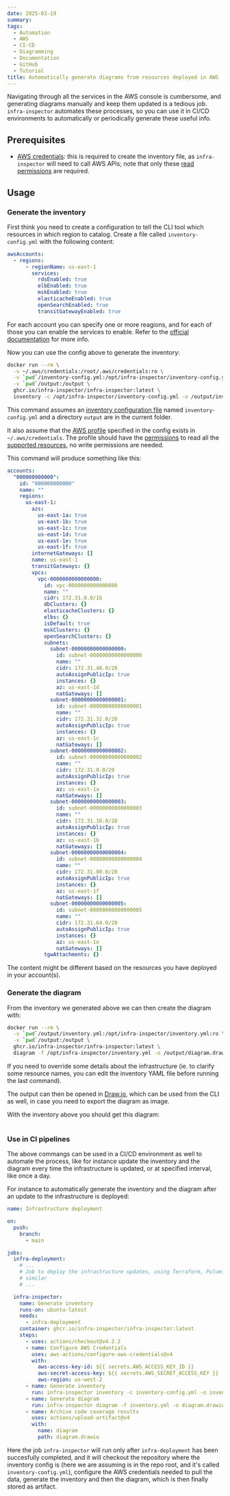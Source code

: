 ```yaml
---
date: 2025-03-19
summary:
tags:
  - Automation
  - AWS
  - CI-CD
  - Diagramming
  - Documentation
  - GitHub
  - Tutorial
title: Automatically generate diagrams from resources deployed in AWS
---
```


Navigating through all the services in the AWS console is cumbersome, and
generating diagrams manually and keep them updated is a tedious job.
`infra-inspector` automates these processes, so you can use it in CI/CD
environments to automatically or periodically generate these useful info.

<!--more-->

## Prerequisites

* [AWS credentials](https://docs.aws.amazon.com/cli/latest/userguide/cli-configure-files.html):
  this is required to create the inventory file, as `infra-inspector` will need
  to call AWS APIs; note that only these
  [read permissions](https://infra-inspector.github.io/reference/configuration/aws-permissions/)
  are required.

## Usage

### Generate the inventory

First think you need to create a configuration to tell the CLI tool which
resources in which region to catalog. Create a file called
`inventory-config.yml` with the following content:

```yaml
awsAccounts:
  - regions:
      - regionName: us-east-1
        services:
          rdsEnabled: true
          elbEnabled: true
          mskEnabled: true
          elasticacheEnabled: true
          openSearchEnabled: true
          transitGatewayEnabled: true
```

For each account you can specify one or more reagions, and for each of those you
can enable the services to enable. Refer to the
[official documentation](https://infra-inspector.github.io/reference/configuration/inventory/)
for more info.

Now you can use the config above to generate the inventory:

```bash
docker run --rm \
  -v ~/.aws/credentials:/root/.aws/credentials:ro \
  -v `pwd`/inventory-config.yml:/opt/infra-inspector/inventory-config.yml:ro \
  -v `pwd`/output:/output \
  ghcr.io/infra-inspector/infra-inspector:latest \
  inventory -c /opt/infra-inspector/inventory-config.yml -o /output/inventory.yml
```

This command assumes an
[inventory configuration file](../reference/configuration/inventory.md) named
`inventory-config.yml` and a directory `output` are in the current folder.

It also assume that the
[AWS profile](https://docs.aws.amazon.com/cli/latest/userguide/cli-configure-files.html)
specified in the config exists in `~/.aws/credentials`. The profile should have
the [permissions](../reference/configuration/aws-permissions.md) to read all the
[supported resources](../reference/supported_resources.md), no write permissions
are needed.

This command will produce something like this:

```yaml
accounts:
  "000000000000":
    id: "000000000000"
    name: ""
    regions:
      us-east-1:
        azs:
          us-east-1a: true
          us-east-1b: true
          us-east-1c: true
          us-east-1d: true
          us-east-1e: true
          us-east-1f: true
        internetGateways: []
        name: us-east-1
        transitGateways: {}
        vpcs:
          vpc-0000000000000000:
            id: vpc-0000000000000000
            name: ""
            cidr: 172.31.0.0/16
            dbClusters: {}
            elasticacheClusters: {}
            elbs: {}
            isDefault: true
            mskClusters: {}
            openSearchClusters: {}
            subnets:
              subnet-00000000000000000:
                id: subnet-00000000000000000
                name: ""
                cidr: 172.31.48.0/20
                autoAssignPublicIp: true
                instances: {}
                az: us-east-1d
                natGateways: []
              subnet-00000000000000001:
                id: subnet-00000000000000001
                name: ""
                cidr: 172.31.32.0/20
                autoAssignPublicIp: true
                instances: {}
                az: us-east-1c
                natGateways: []
              subnet-00000000000000002:
                id: subnet-00000000000000002
                name: ""
                cidr: 172.31.0.0/20
                autoAssignPublicIp: true
                instances: {}
                az: us-east-1a
                natGateways: []
              subnet-00000000000000003:
                id: subnet-00000000000000003
                name: ""
                cidr: 172.31.16.0/20
                autoAssignPublicIp: true
                instances: {}
                az: us-east-1b
                natGateways: []
              subnet-00000000000000004:
                id: subnet-00000000000000004
                name: ""
                cidr: 172.31.80.0/20
                autoAssignPublicIp: true
                instances: {}
                az: us-east-1f
                natGateways: []
              subnet-00000000000000005:
                id: subnet-00000000000000005
                name: ""
                cidr: 172.31.64.0/20
                autoAssignPublicIp: true
                instances: {}
                az: us-east-1e
                natGateways: []
            tgwAttachments: {}
```

The content might be different based on the resources you have deployed in your
account(s).

### Generate the diagram

From the inventory we generated above we can then create the diagram with:

```bash
docker run --rm \
  -v `pwd`/output/inventory.yml:/opt/infra-inspector/inventory.yml:ro \
  -v `pwd`/output:/output \
  ghcr.io/infra-inspector/infra-inspector:latest \
  diagram -f /opt/infra-inspector/inventory.yml -o /output/diagram.drawio
```

If you need to override some details about the infrastructure (ie. to clarify
some resource names, you can edit the inventory YAML file before running the
last command).

The output can then be opened in [Draw.io](https://www.drawio.com/), which can
be used from the CLI as well, in case you need to export the diagram as image.

With the inventory above you should get this diagram:

<!-- draw.io diagram -->
<div class="mxgraph" style="max-width:100%;border:1px solid transparent;" data-mxgraph="{&quot;highlight&quot;:&quot;#0000ff&quot;,&quot;nav&quot;:true,&quot;resize&quot;:true,&quot;toolbar&quot;:&quot;zoom layers tags lightbox&quot;,&quot;edit&quot;:&quot;_blank&quot;,&quot;xml&quot;:&quot;&lt;mxfile&gt;&lt;diagram id=\&quot;aws\&quot; name=\&quot;AWS\&quot;&gt;&lt;mxGraphModel dx=\&quot;1216\&quot; dy=\&quot;1024\&quot; grid=\&quot;1\&quot; gridSize=\&quot;10\&quot; guides=\&quot;1\&quot; tooltips=\&quot;1\&quot; connect=\&quot;1\&quot; arrows=\&quot;1\&quot; fold=\&quot;1\&quot; page=\&quot;1\&quot; pageScale=\&quot;1\&quot; pageWidth=\&quot;1169\&quot; pageHeight=\&quot;827\&quot; background=\&quot;#2A2A2A\&quot; math=\&quot;0\&quot; shadow=\&quot;0\&quot;&gt;&lt;root&gt;&lt;mxCell id=\&quot;root\&quot;/&gt;&lt;mxCell id=\&quot;regions-wrapper\&quot; value=\&quot;Regions\&quot; parent=\&quot;root\&quot;&gt;&lt;mxGeometry x=\&quot;40\&quot; y=\&quot;20\&quot; as=\&quot;geometry\&quot;/&gt;&lt;/mxCell&gt;&lt;mxCell id=\&quot;us-east-1\&quot; value=\&quot;us-east-1\&quot; style=\&quot;points=[[0,0],[0.25,0],[0.5,0],[0.75,0],[1,0],[1,0.25],[1,0.5],[1,0.75],[1,1],[0.75,1],[0.5,1],[0.25,1],[0,1],[0,0.75],[0,0.5],[0,0.25]];outlineConnect=0;gradientColor=none;html=1;fontSize=12;fontStyle=0;container=1;pointerEvents=0;collapsible=0;recursiveResize=0;shape=mxgraph.aws4.group;grIcon=mxgraph.aws4.group_region;strokeColor=#147EBA;fillColor=none;verticalAlign=top;align=left;spacingLeft=30;fontColor=#147EBA;dashed=1;\&quot; parent=\&quot;regions-wrapper\&quot; vertex=\&quot;1\&quot;&gt;&lt;mxGeometry width=\&quot;1980\&quot; height=\&quot;300\&quot; as=\&quot;geometry\&quot;/&gt;&lt;/mxCell&gt;&lt;mxCell id=\&quot;us-east-1a\&quot; value=\&quot;us-east-1a\&quot; style=\&quot;sketch=0;outlineConnect=0;gradientColor=none;html=1;fontSize=12;fontStyle=0;shape=mxgraph.aws4.group;grIcon=mxgraph.aws4.group_availability_zone;strokeColor=#E8E8E8;fillColor=none;verticalAlign=top;align=left;spacingLeft=30;fontColor=#E8E8E8;dashed=1;\&quot; parent=\&quot;us-east-1\&quot; vertex=\&quot;1\&quot;&gt;&lt;mxGeometry x=\&quot;40\&quot; y=\&quot;40\&quot; width=\&quot;300\&quot; height=\&quot;240\&quot; as=\&quot;geometry\&quot;/&gt;&lt;/mxCell&gt;&lt;mxCell id=\&quot;us-east-1b\&quot; value=\&quot;us-east-1b\&quot; style=\&quot;sketch=0;outlineConnect=0;gradientColor=none;html=1;fontSize=12;fontStyle=0;shape=mxgraph.aws4.group;grIcon=mxgraph.aws4.group_availability_zone;strokeColor=#E8E8E8;fillColor=none;verticalAlign=top;align=left;spacingLeft=30;fontColor=#E8E8E8;dashed=1;\&quot; parent=\&quot;us-east-1\&quot; vertex=\&quot;1\&quot;&gt;&lt;mxGeometry x=\&quot;360\&quot; y=\&quot;40\&quot; width=\&quot;300\&quot; height=\&quot;240\&quot; as=\&quot;geometry\&quot;/&gt;&lt;/mxCell&gt;&lt;mxCell id=\&quot;us-east-1c\&quot; value=\&quot;us-east-1c\&quot; style=\&quot;sketch=0;outlineConnect=0;gradientColor=none;html=1;fontSize=12;fontStyle=0;shape=mxgraph.aws4.group;grIcon=mxgraph.aws4.group_availability_zone;strokeColor=#E8E8E8;fillColor=none;verticalAlign=top;align=left;spacingLeft=30;fontColor=#E8E8E8;dashed=1;\&quot; parent=\&quot;us-east-1\&quot; vertex=\&quot;1\&quot;&gt;&lt;mxGeometry x=\&quot;680\&quot; y=\&quot;40\&quot; width=\&quot;300\&quot; height=\&quot;240\&quot; as=\&quot;geometry\&quot;/&gt;&lt;/mxCell&gt;&lt;mxCell id=\&quot;us-east-1d\&quot; value=\&quot;us-east-1d\&quot; style=\&quot;sketch=0;outlineConnect=0;gradientColor=none;html=1;fontSize=12;fontStyle=0;shape=mxgraph.aws4.group;grIcon=mxgraph.aws4.group_availability_zone;strokeColor=#E8E8E8;fillColor=none;verticalAlign=top;align=left;spacingLeft=30;fontColor=#E8E8E8;dashed=1;\&quot; parent=\&quot;us-east-1\&quot; vertex=\&quot;1\&quot;&gt;&lt;mxGeometry x=\&quot;1000\&quot; y=\&quot;40\&quot; width=\&quot;300\&quot; height=\&quot;240\&quot; as=\&quot;geometry\&quot;/&gt;&lt;/mxCell&gt;&lt;mxCell id=\&quot;us-east-1e\&quot; value=\&quot;us-east-1e\&quot; style=\&quot;sketch=0;outlineConnect=0;gradientColor=none;html=1;fontSize=12;fontStyle=0;shape=mxgraph.aws4.group;grIcon=mxgraph.aws4.group_availability_zone;strokeColor=#E8E8E8;fillColor=none;verticalAlign=top;align=left;spacingLeft=30;fontColor=#E8E8E8;dashed=1;\&quot; parent=\&quot;us-east-1\&quot; vertex=\&quot;1\&quot;&gt;&lt;mxGeometry x=\&quot;1320\&quot; y=\&quot;40\&quot; width=\&quot;300\&quot; height=\&quot;240\&quot; as=\&quot;geometry\&quot;/&gt;&lt;/mxCell&gt;&lt;mxCell id=\&quot;us-east-1f\&quot; value=\&quot;us-east-1f\&quot; style=\&quot;sketch=0;outlineConnect=0;gradientColor=none;html=1;fontSize=12;fontStyle=0;shape=mxgraph.aws4.group;grIcon=mxgraph.aws4.group_availability_zone;strokeColor=#E8E8E8;fillColor=none;verticalAlign=top;align=left;spacingLeft=30;fontColor=#E8E8E8;dashed=1;\&quot; parent=\&quot;us-east-1\&quot; vertex=\&quot;1\&quot;&gt;&lt;mxGeometry x=\&quot;1640\&quot; y=\&quot;40\&quot; width=\&quot;300\&quot; height=\&quot;240\&quot; as=\&quot;geometry\&quot;/&gt;&lt;/mxCell&gt;&lt;mxCell id=\&quot;accounts-wrapper\&quot; value=\&quot;Accounts\&quot; parent=\&quot;root\&quot;&gt;&lt;mxGeometry x=\&quot;20\&quot; y=\&quot;100\&quot; width=\&quot;2040\&quot; height=\&quot;200\&quot; as=\&quot;geometry\&quot;/&gt;&lt;/mxCell&gt;&lt;mxCell id=\&quot;000000000000\&quot; value=\&quot;000000000000\&quot; style=\&quot;sketch=0;outlineConnect=0;gradientColor=none;html=1;fontSize=12;fontStyle=0;shape=mxgraph.aws4.group;grIcon=mxgraph.aws4.group_aws_cloud;strokeColor=#AAB7B8;fillColor=none;verticalAlign=top;align=left;spacingLeft=30;fontColor=#AAB7B8;dashed=0;\&quot; parent=\&quot;accounts-wrapper\&quot; vertex=\&quot;1\&quot;&gt;&lt;mxGeometry width=\&quot;2020\&quot; height=\&quot;180\&quot; as=\&quot;geometry\&quot;/&gt;&lt;/mxCell&gt;&lt;mxCell id=\&quot;vpc-0000000000000000\&quot; value=\&quot;vpc-0000000000000000 - 172.31.0.0/16\&quot; style=\&quot;points=[[0,0],[0.25,0],[0.5,0],[0.75,0],[1,0],[1,0.25],[1,0.5],[1,0.75],[1,1],[0.75,1],[0.5,1],[0.25,1],[0,1],[0,0.75],[0,0.5],[0,0.25]];outlineConnect=0;gradientColor=none;html=1;fontSize=12;fontStyle=0;container=1;pointerEvents=0;collapsible=0;recursiveResize=0;shape=mxgraph.aws4.group;grIcon=mxgraph.aws4.group_vpc;strokeColor=#248814;fillColor=none;verticalAlign=top;align=left;spacingLeft=30;fontColor=#AAB7B8;dashed=0;\&quot; parent=\&quot;000000000000\&quot; vertex=\&quot;1\&quot;&gt;&lt;mxGeometry x=\&quot;40\&quot; y=\&quot;40\&quot; width=\&quot;1940\&quot; height=\&quot;120\&quot; as=\&quot;geometry\&quot;/&gt;&lt;/mxCell&gt;&lt;mxCell id=\&quot;subnet-00000000000000002\&quot; value=\&quot;subnet-00000000000000002&amp;lt;br&amp;gt;172.31.0.0/20\&quot; style=\&quot;points=[[0,0],[0.25,0],[0.5,0],[0.75,0],[1,0],[1,0.25],[1,0.5],[1,0.75],[1,1],[0.75,1],[0.5,1],[0.25,1],[0,1],[0,0.75],[0,0.5],[0,0.25]];outlineConnect=0;gradientColor=none;html=1;fontSize=12;fontStyle=0;container=1;pointerEvents=0;collapsible=0;recursiveResize=0;shape=mxgraph.aws4.group;grIcon=mxgraph.aws4.group_security_group;grStroke=0;verticalAlign=top;align=left;spacingLeft=30;dashed=0;strokeColor=#248814;fillColor=#E9F3E6;fontColor=#248814;\&quot; parent=\&quot;vpc-0000000000000000\&quot; vertex=\&quot;1\&quot;&gt;&lt;mxGeometry x=\&quot;40\&quot; y=\&quot;40\&quot; width=\&quot;260\&quot; height=\&quot;60\&quot; as=\&quot;geometry\&quot;/&gt;&lt;/mxCell&gt;&lt;mxCell id=\&quot;subnet-00000000000000003\&quot; value=\&quot;subnet-00000000000000003&amp;lt;br&amp;gt;172.31.16.0/20\&quot; style=\&quot;points=[[0,0],[0.25,0],[0.5,0],[0.75,0],[1,0],[1,0.25],[1,0.5],[1,0.75],[1,1],[0.75,1],[0.5,1],[0.25,1],[0,1],[0,0.75],[0,0.5],[0,0.25]];outlineConnect=0;gradientColor=none;html=1;fontSize=12;fontStyle=0;container=1;pointerEvents=0;collapsible=0;recursiveResize=0;shape=mxgraph.aws4.group;grIcon=mxgraph.aws4.group_security_group;grStroke=0;verticalAlign=top;align=left;spacingLeft=30;dashed=0;strokeColor=#248814;fillColor=#E9F3E6;fontColor=#248814;\&quot; parent=\&quot;vpc-0000000000000000\&quot; vertex=\&quot;1\&quot;&gt;&lt;mxGeometry x=\&quot;360\&quot; y=\&quot;40\&quot; width=\&quot;260\&quot; height=\&quot;60\&quot; as=\&quot;geometry\&quot;/&gt;&lt;/mxCell&gt;&lt;mxCell id=\&quot;subnet-00000000000000001\&quot; value=\&quot;subnet-00000000000000001&amp;lt;br&amp;gt;172.31.32.0/20\&quot; style=\&quot;points=[[0,0],[0.25,0],[0.5,0],[0.75,0],[1,0],[1,0.25],[1,0.5],[1,0.75],[1,1],[0.75,1],[0.5,1],[0.25,1],[0,1],[0,0.75],[0,0.5],[0,0.25]];outlineConnect=0;gradientColor=none;html=1;fontSize=12;fontStyle=0;container=1;pointerEvents=0;collapsible=0;recursiveResize=0;shape=mxgraph.aws4.group;grIcon=mxgraph.aws4.group_security_group;grStroke=0;verticalAlign=top;align=left;spacingLeft=30;dashed=0;strokeColor=#248814;fillColor=#E9F3E6;fontColor=#248814;\&quot; parent=\&quot;vpc-0000000000000000\&quot; vertex=\&quot;1\&quot;&gt;&lt;mxGeometry x=\&quot;680\&quot; y=\&quot;40\&quot; width=\&quot;260\&quot; height=\&quot;60\&quot; as=\&quot;geometry\&quot;/&gt;&lt;/mxCell&gt;&lt;mxCell id=\&quot;subnet-00000000000000000\&quot; value=\&quot;subnet-00000000000000000&amp;lt;br&amp;gt;172.31.48.0/20\&quot; style=\&quot;points=[[0,0],[0.25,0],[0.5,0],[0.75,0],[1,0],[1,0.25],[1,0.5],[1,0.75],[1,1],[0.75,1],[0.5,1],[0.25,1],[0,1],[0,0.75],[0,0.5],[0,0.25]];outlineConnect=0;gradientColor=none;html=1;fontSize=12;fontStyle=0;container=1;pointerEvents=0;collapsible=0;recursiveResize=0;shape=mxgraph.aws4.group;grIcon=mxgraph.aws4.group_security_group;grStroke=0;verticalAlign=top;align=left;spacingLeft=30;dashed=0;strokeColor=#248814;fillColor=#E9F3E6;fontColor=#248814;\&quot; parent=\&quot;vpc-0000000000000000\&quot; vertex=\&quot;1\&quot;&gt;&lt;mxGeometry x=\&quot;1000\&quot; y=\&quot;40\&quot; width=\&quot;260\&quot; height=\&quot;60\&quot; as=\&quot;geometry\&quot;/&gt;&lt;/mxCell&gt;&lt;mxCell id=\&quot;subnet-00000000000000005\&quot; value=\&quot;subnet-00000000000000005&amp;lt;br&amp;gt;172.31.64.0/20\&quot; style=\&quot;points=[[0,0],[0.25,0],[0.5,0],[0.75,0],[1,0],[1,0.25],[1,0.5],[1,0.75],[1,1],[0.75,1],[0.5,1],[0.25,1],[0,1],[0,0.75],[0,0.5],[0,0.25]];outlineConnect=0;gradientColor=none;html=1;fontSize=12;fontStyle=0;container=1;pointerEvents=0;collapsible=0;recursiveResize=0;shape=mxgraph.aws4.group;grIcon=mxgraph.aws4.group_security_group;grStroke=0;verticalAlign=top;align=left;spacingLeft=30;dashed=0;strokeColor=#248814;fillColor=#E9F3E6;fontColor=#248814;\&quot; parent=\&quot;vpc-0000000000000000\&quot; vertex=\&quot;1\&quot;&gt;&lt;mxGeometry x=\&quot;1320\&quot; y=\&quot;40\&quot; width=\&quot;260\&quot; height=\&quot;60\&quot; as=\&quot;geometry\&quot;/&gt;&lt;/mxCell&gt;&lt;mxCell id=\&quot;subnet-00000000000000004\&quot; value=\&quot;subnet-00000000000000004&amp;lt;br&amp;gt;172.31.80.0/20\&quot; style=\&quot;points=[[0,0],[0.25,0],[0.5,0],[0.75,0],[1,0],[1,0.25],[1,0.5],[1,0.75],[1,1],[0.75,1],[0.5,1],[0.25,1],[0,1],[0,0.75],[0,0.5],[0,0.25]];outlineConnect=0;gradientColor=none;html=1;fontSize=12;fontStyle=0;container=1;pointerEvents=0;collapsible=0;recursiveResize=0;shape=mxgraph.aws4.group;grIcon=mxgraph.aws4.group_security_group;grStroke=0;verticalAlign=top;align=left;spacingLeft=30;dashed=0;strokeColor=#248814;fillColor=#E9F3E6;fontColor=#248814;\&quot; parent=\&quot;vpc-0000000000000000\&quot; vertex=\&quot;1\&quot;&gt;&lt;mxGeometry x=\&quot;1640\&quot; y=\&quot;40\&quot; width=\&quot;260\&quot; height=\&quot;60\&quot; as=\&quot;geometry\&quot;/&gt;&lt;/mxCell&gt;&lt;mxCell id=\&quot;000000000000-gw-wrapper\&quot; value=\&quot;\&quot; parent=\&quot;000000000000\&quot;&gt;&lt;mxGeometry x=\&quot;1830\&quot; width=\&quot;220\&quot; height=\&quot;30\&quot; as=\&quot;geometry\&quot;/&gt;&lt;/mxCell&gt;&lt;/root&gt;&lt;/mxGraphModel&gt;&lt;/diagram&gt;&lt;/mxfile&gt;&quot;}"></div>
<script type="text/javascript" src="https://viewer.diagrams.net/js/viewer-static.min.js"></script>

### Use in CI pipelines

The above commangs can be used in a CI/CD environment as well to automate the
process, like for instance update the inventory and the diagram every time the
infrastructure is updated, or at specified interval, like once a day.

For instance to automatically generate the inventory and the diagram after an
update to the infrastructure is deployed:

```yaml
name: Infrastructure deployment

on:
  push:
    branch:
      - main

jobs:
  infra-deployment:
    # ...
    # Job to deploy the infrastructure updates, using Terraform, Pulumi or
    # similar
    # ...

  infra-inspector:
    name: Generate inventory
    runs-on: ubuntu-latest
    needs:
      - infra-deployment
    container: ghcr.io/infra-inspector/infra-inspector:latest
    steps:
      - uses: actions/checkout@v4.2.2
      - name: Configure AWS Credentials
        uses: aws-actions/configure-aws-credentials@v4
        with:
          aws-access-key-id: ${{ secrets.AWS_ACCESS_KEY_ID }}
          aws-secret-access-key: ${{ secrets.AWS_SECRET_ACCESS_KEY }}
          aws-region: us-west-2
      - name: Generate inventory
        run: infra-inspector inventory -c inventory-config.yml -o inventory.yml
      - name: Generate diagram
        run: infra-inspector diagram -f inventory.yml -o diagram.drawio
      - name: Archive code coverage results
        uses: actions/upload-artifact@v4
        with:
          name: diagram
          path: diagram.drawio
```

Here the job `infra-inspector` will run only after `infra-deployment` has been
succesfully completed, and it will checkout the repository where the inventory
config is (here we are assuming is in the repo root, and it's called
`inventory-config.yml`), configure the AWS credentials needed to pull the data,
generate the inventory and then the diagram, which is then finally stored
as artifact.
